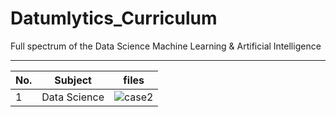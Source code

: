 # Datumlytics_Curriculum
Full spectrum of the Data Science Machine Learning & Artificial Intelligence

----------------------------------------------------------------------------------------------------------------------------------------------------------------------


| No.  |       Subject                   |         files
|------|---------------------------------|-----------------------------------------------------------------------------------------------------------------------------|
|  1     |       Data Science              |         ![case2](https://github.com/Nyotabenson/Datumlytics_Curriculum/assets/112963428/3033f42a-ee24-4084-b5f8-341aaec8268c)

